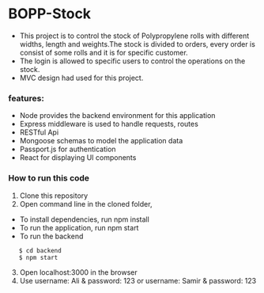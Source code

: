 # BOPP-Stock

- This project is to control the stock of Polypropylene rolls with different widths, length and weights.The stock is divided to orders, every order is consist of some rolls and it is for specific customer.
- The login is allowed to specific users to control the operations on the stock.
- MVC design had used for this project.

### features:
- Node provides the backend environment for this application
- Express middleware is used to handle requests, routes
- RESTful Api
- Mongoose schemas to model the application data
- Passport.js for authentication
- React for displaying UI components

### How to run this code
1. Clone this repository
2. Open command line in the cloned folder,
 - To install dependencies, run npm install
 - To run the application, run npm start
 - To run the backend 
 ```
    $ cd backend
    $ npm start
 ```
3. Open localhost:3000 in the browser
4. Use username: Ali & password: 123 or username: Samir & password: 123
